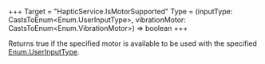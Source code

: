 +++
Target = "HapticService.IsMotorSupported"
Type = (inputType: CastsToEnum<Enum.UserInputType>, vibrationMotor: CastsToEnum<Enum.VibrationMotor>) => boolean
+++

Returns true if the specified motor is available to be used with the specified [Enum.UserInputType](https://developer.roblox.com/search#stq=UserInputType).